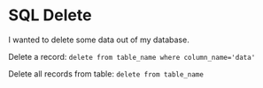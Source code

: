 # SQL Delete
I wanted to delete some data out of my database. 

Delete a record: `delete from table_name where column_name='data'`

Delete all records from table: `delete from table_name`
